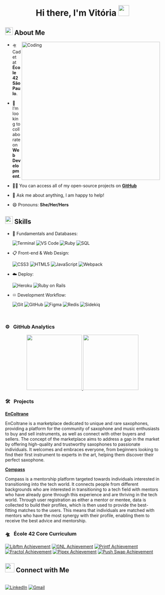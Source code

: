 <h1 align="center">Hi there, I'm Vitória <img src="https://media.giphy.com/media/hvRJCLFzcasrR4ia7z/giphy.gif" width="35"></h1>

## <img src="https://c.tenor.com/NCRHhqkXrJYAAAAi/programmers-go-internet.gif" width="25"> <b>About Me</b>

<img align="right" alt="Coding" width="450" src="https://media.giphy.com/media/LMcB8XospGZO8UQq87/giphy.gif">

- 🛸 Cadet at **École 42 São Paulo**.
  
- 👯 I’m looking to collaborate on **Web Development**.

- 👨‍💻 You can access all of my open-source projects on **[GitHub](https://github.com/vitoriavital)**

- 💬 Ask me about anything, I am happy to help!

- 😄 Pronouns: **She/Her/Hers**


## <img src="https://media2.giphy.com/media/QssGEmpkyEOhBCb7e1/giphy.gif?cid=ecf05e47a0n3gi1bfqntqmob8g9aid1oyj2wr3ds3mg700bl&rid=giphy.gif" width ="25"><b> Skills</b>

<p align="center">

- 💾 Fundamentals and Databases:

    ![Terminal](https://img.shields.io/badge/Terminal-000000?style=for-the-badge&logo=terminal&logoColor=white) 
    ![VS Code](https://img.shields.io/badge/Visual%20Studio%20Code-0078d7.svg?style=for-the-badge&logo=visual-studio-code&logoColor=white) 
    ![Ruby](https://img.shields.io/badge/Ruby-CC342D?style=for-the-badge&logo=ruby&logoColor=white) 
    ![SQL](https://img.shields.io/badge/sql-%2300f.svg?style=for-the-badge&logo=sql&logoColor=white)

- 📋 Front-end & Web Design:
    
    ![CSS3](https://img.shields.io/badge/css3-%231572B6.svg?style=for-the-badge&logo=css3&logoColor=white)
    ![HTML5](https://img.shields.io/badge/html5-%23E34F26.svg?style=for-the-badge&logo=html5&logoColor=white)
    ![JavaScript](https://img.shields.io/badge/javascript-%23000000.svg?style=for-the-badge&logo=javascript&logoColor=white)
    ![Webpack](https://img.shields.io/badge/webpack-22ADF6?style=for-the-badge&logo=webpack&logoColor=white)
    
- ☁️ Deploy:

    ![Heroku](https://img.shields.io/badge/Heroku-%23430098?style=for-the-badge&logo=heroku&logoColor=white)
    ![Ruby on Rails](https://img.shields.io/badge/Ruby%20On%20Rails-EE0000?style=for-the-badge&logo=rubyonrails&logoColor=white)
    
- ♾️ Development Workflow:

    ![Git](https://img.shields.io/badge/git-%23F05033.svg?style=for-the-badge&logo=git&logoColor=white)
    ![GitHub](https://img.shields.io/badge/github-%23121011.svg?style=for-the-badge&logo=github&logoColor=white)
    ![Figma](https://img.shields.io/badge/Figma-D70A53?style=for-the-badge&logo=figma&logoColor=white)
    ![Redis](https://img.shields.io/badge/Redis-DC382D?style=for-the-badge&logo=redis&logoColor=white)
    ![Sidekiq](https://img.shields.io/badge/Sidekiq-%23C51A4A?style=for-the-badge)

</p>

<br>

### ⚙️ &nbsp; GitHub Analytics

<p align="center">
  <a href="https://github.com/vitoriavital">
    <img height="180em" src="https://github-readme-stats-eight-theta.vercel.app/api?username=vitoriavital&show_icons=true&theme=vue-light&include_all_commits=true&count_private=true" />
    <img height="180em" src="https://github-readme-stats-eight-theta.vercel.app/api/top-langs/?username=vitoriavital&layout=compact&exclude_lang=java+r&theme=vue-light" />
  </a>
</p>

### 🛠️ &nbsp; Projects

<a target="_blank" href="https://sax-marketplace.herokuapp.com">**EnColtrane**</a>

EnColtrane is a marketplace dedicated to unique and rare saxophones, providing a platform for the community of saxophone and music enthusiasts to buy and sell instruments, as well as connect with other buyers and sellers. The concept of the marketplace aims to address a gap in the market by offering high-quality and trustworthy saxophones to passionate individuals. It welcomes and embraces everyone, from beginners looking to find their first instrument to experts in the art, helping them discover their perfect saxophone.
  
<a target="_blank" href="https://compass.dev.br">**Compass**</a>

Compass is a mentorship platform targeted towards individuals interested in transitioning into the tech world. It connects people from different backgrounds who are interested in transitioning to a tech field with mentors who have already gone through this experience and are thriving in the tech world. Through user registration as either a mentor or mentee, data is collected to build their profiles, which is then used to provide the best-fitting matches to the users. This means that individuals are matched with mentors who have the most synergy with their profile, enabling them to receive the best advice and mentorship.

### 🛸 &nbsp; École 42 Core Curriculum

[![Libftm Achievement](https://game.42sp.org.br/static/assets/achievements/libftm.png)](https://github.com/vitoriavital/libft-42)
[![GNL Achievement](https://game.42sp.org.br/static/assets/achievements/get_next_linem.png)](https://github.com/vitoriavital/gnl-42)
[![Printf Achievement](https://game.42sp.org.br/static/assets/achievements/ft_printfm.png)](https://github.com/vitoriavital/printf-42)
[![Fractol Achievement](https://game.42sp.org.br/static/assets/achievements/fract-olm.png)](https://github.com/vitoriavital/fractol-42)
[![Pipex Achievement](https://game.42sp.org.br/static/assets/achievements/pipexm.png)](https://github.com/vitoriavital/pipex-42)
[![Push Swap Achievement](https://game.42sp.org.br/static/assets/achievements/push_swapm.png)](https://github.com/vitoriavital/push-swap-42)

## <img src="https://media.giphy.com/media/LnQjpWaON8nhr21vNW/giphy.gif" width="30"> <b>Connect with Me</b>
<br>
<a target="_blank" href="https://www.linkedin.com/in/vitoria-vital/"><img src="https://img.shields.io/badge/-LinkedIn-0077B5?style=for-the-badge&logo=Linkedin&logoColor=white" alt="LinkedIn"></a>
<a target="_blank" href="mailto:vitoria.vital123@gmail.com"><img src="https://img.shields.io/badge/-Gmail-D14836?style=for-the-badge&logo=Gmail&logoColor=white" alt="Gmail"></a>

